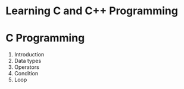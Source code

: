 # Learning C and C++ Programming

# C Programming 
1. Introduction
2. Data types
3. Operators
4. Condition
5. Loop


